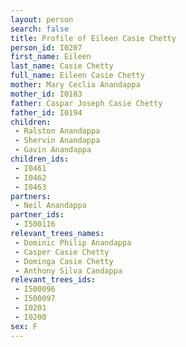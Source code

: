 ```yaml
---
layout: person
search: false
title: Profile of Eileen Casie Chetty
person_id: I0207
first_name: Eileen
last_name: Casie Chetty
full_name: Eileen Casie Chetty
mother: Mary Ceclia Anandappa
mother_id: I0183
father: Caspar Joseph Casie Chetty
father_id: I0194
children:
 - Ralston Anandappa
 - Shervin Anandappa
 - Gavin Anandappa
children_ids:
 - I0461
 - I0462
 - I0463
partners:
 - Neil Anandappa
partner_ids:
 - I500116
relevant_trees_names:
 - Dominic Philip Anandappa
 - Casper Casie Chetty
 - Dominga Casie Chetty
 - Anthony Silva Candappa
relevant_trees_ids:
 - I500096
 - I500097
 - I0201
 - I0200
sex: F
---
```


